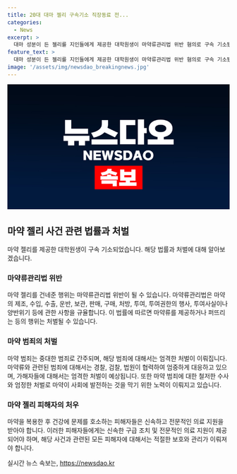 ```yaml
---
title: 20대 대마 젤리 구속기소 직장동료 전...
categories:
  - News
excerpt: >
  대마 성분이 든 젤리를 지인들에게 제공한 대학원생이 마약류관리법 위반 혐의로 구속 기소됐다. A씨는 외국인으로부터 받은 젤리 일부를 먹거나 지인들에게 건네 혐의를 받았는데, 이들 중 한 명인 B씨도 동기들에게 나눠준 혐의로 구속되었다. 젤리를 먹은 2명은 어지럼증을 호소해 병원으로 옮겨져 치료를 받았다. 검찰은 마약 범죄에 강력히 대처할 것이라고 밝혔다.
feature_text: >
  대마 성분이 든 젤리를 지인들에게 제공한 대학원생이 마약류관리법 위반 혐의로 구속 기소됐다. A씨는 외국인으로부터 받은 젤리 일부를 먹거나 지인들에게 건네 혐의를 받았는데, 이들 중 한 명인 B씨도 동기들에게 나눠준 혐의로 구속되었다. 젤리를 먹은 2명은 어지럼증을 호소해 병원으로 옮겨져 치료를 받았다. 검찰은 마약 범죄에 강력히 대처할 것이라고 밝혔다.
image: '/assets/img/newsdao_breakingnews.jpg'
---
```


<p><img src="/assets/img/newsdao_breakingnews.jpg" alt="cryptoinkorea 속보" /></p>

<h2 data-ke-size="size26">마약 젤리 사건 관련 법률과 처벌</h2>

<p data-ke-size="size16">마약 젤리를 제공한 대학원생이 구속 기소되었습니다. 해당 법률과 처벌에 대해 알아보겠습니다.</p>

<h3>마약류관리법 위반</h3>

<p data-ke-size="size16">마약 젤리를 건네준 행위는 마약류관리법 위반이 될 수 있습니다. 마약류관리법은 마약의 제조, 수입, 수출, 운반, 보관, 판매, 구매, 처방, 투여, 투여권한의 행사, 투여사실이나 양반위기 등에 관한 사항을 규율합니다. 이 법률에 따르면 마약류를 제공하거나 퍼뜨리는 등의 행위는 처벌될 수 있습니다.</p>

<h3>마약 범죄의 처벌</h3>

<p data-ke-size="size16">마약 범죄는 중대한 범죄로 간주되며, 해당 범죄에 대해서는 엄격한 처벌이 이뤄집니다. 마약류와 관련된 범죄에 대해서는 경찰, 검찰, 법원이 협력하여 엄중하게 대응하고 있으며, 가해자들에 대해서는 엄격한 처벌이 예상됩니다. 또한 마약 범죄에 대한 철저한 수사와 엄정한 처벌로 마약이 사회에 발전하는 것을 막기 위한 노력이 이뤄지고 있습니다.</p>

<h3>마약 젤리 피해자의 처우</h3>

<p data-ke-size="size16">마약을 복용한 후 건강에 문제를 호소하는 피해자들은 신속하고 전문적인 의료 지원을 받아야 합니다. 이러한 피해자들에게는 신속한 구급 조치 및 전문적인 의료 지원이 제공되어야 하며, 해당 사건과 관련된 모든 피해자에 대해서는 적절한 보호와 관리가 이뤄져야 합니다.</p>
실시간 뉴스 속보는, <a href="https://newsdao.kr" rel="dofollow">https://newsdao.kr</a>


